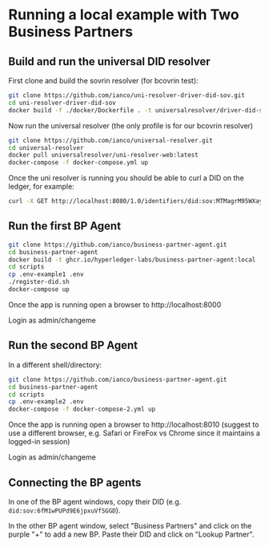 # Running a local example with Two Business Partners

## Build and run the universal DID resolver

First clone and build the sovrin resolver (for bcovrin test):

```bash
git clone https://github.com/ianco/uni-resolver-driver-did-sov.git
cd uni-resolver-driver-did-sov
docker build -f ./docker/Dockerfile . -t universalresolver/driver-did-sov
```

Now run the universal resolver (the only profile is for our bcovrin resolver)

```bash
git clone https://github.com/ianco/universal-resolver.git
cd universal-resolver
docker pull universalresolver/uni-resolver-web:latest
docker-compose -f docker-compose.yml up
```

Once the uni resolver is running you should be able to curl a DID on the ledger, for example:

```bash
curl -X GET http://localhost:8080/1.0/identifiers/did:sov:MTMagrM95WXayAHfwTNY17
```

## Run the first BP Agent

```bash
git clone https://github.com/ianco/business-partner-agent.git
cd business-partner-agent
docker build -t ghcr.io/hyperledger-labs/business-partner-agent:local .
cd scripts
cp .env-example1 .env
./register-did.sh
docker-compose up
```

Once the app is running open a browser to http://localhost:8000

Login as admin/changeme

## Run the second BP Agent

In a different shell/directory:

```bash
git clone https://github.com/ianco/business-partner-agent.git
cd business-partner-agent
cd scripts
cp .env-example2 .env
docker-compose -f docker-compose-2.yml up
```

Once the app is running open a browser to http://localhost:8010 (suggest to use a different browser, e.g. Safari or FireFox vs Chrome since it maintains a logged-in session)

Login as admin/changeme

## Connecting the BP agents

In one of the BP agent windows, copy their DID (e.g. `did:sov:6fM1wPUPd9E6jpxuVfSGGD`).

In the other BP agent window, select "Business Partners" and click on the purple "+" to add a new BP.  Paste their DID and click on "Lookup Partner".



